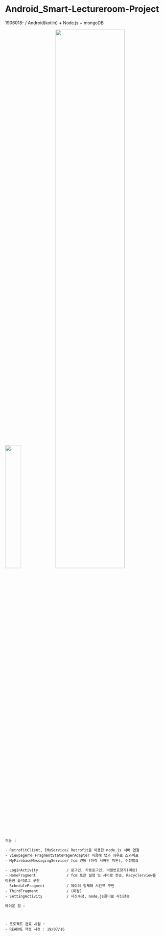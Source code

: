 # Android_Smart-Lectureroom-Project
1906018- / Android(kotlin) + Node.js + mongoDB

<img src="https://user-images.githubusercontent.com/38582562/61259882-11bd8e80-a7b7-11e9-881f-87d81eb3ea17.gif" width="32%">    <img src="https://user-images.githubusercontent.com/38582562/61461400-907b1d00-a9ab-11e9-8667-e2ad0d4d3883.gif" width="67%">

`기능 : `   
~~~
- RetrofitClient, IMyService/ Retrofit을 이용한 node.js 서버 연결
- viewpager와 FragmentStatePagerAdapter 이용해 탭과 좌우로 스와이프
- MyFirebaseMessagingService/ fcm 연동 (아직 서버단 미완), 수정필요

- LoginActivity             / 로그인, 자동로그인, 비밀번호찾기(미완)
- HomeFragment              / fcm 토큰 설정 및 서버로 전송, Recyclerview를 이용한 출석로그 구현
- ScheduleFragment          / 데이터 정제해 시간표 구현
- ThirdFragment             / (미정)
- SettingActivity           / 사진수정, node.js폴더로 사진전송
~~~

`아쉬운 점 : `   
~~~


- 프로젝트 완료 시점 :
- README 작성 시점 : 19/07/16
~~~
